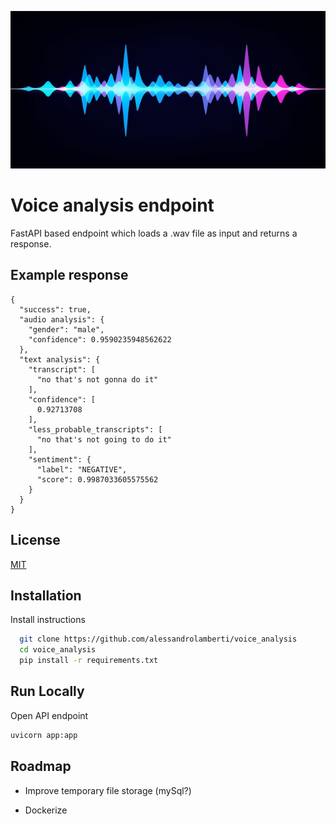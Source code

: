 ![](assets/waveform.jpg)

# Voice analysis endpoint

FastAPI based endpoint which loads a .wav file as input and returns a response.

## Example response
```
{
  "success": true,
  "audio analysis": {
    "gender": "male",
    "confidence": 0.9590235948562622
  },
  "text analysis": {
    "transcript": [
      "no that's not gonna do it"
    ],
    "confidence": [
      0.92713708
    ],
    "less_probable_transcripts": [
      "no that's not going to do it"
    ],
    "sentiment": {
      "label": "NEGATIVE",
      "score": 0.9987033605575562
    }
  }
}
```


## License

[MIT](https://choosealicense.com/licenses/mit/)

  
## Installation

Install instructions
```bash
  git clone https://github.com/alessandrolamberti/voice_analysis
  cd voice_analysis
  pip install -r requirements.txt
```


    
## Run Locally

Open API endpoint
```bash
uvicorn app:app
```

  
## Roadmap

- Improve temporary file storage (mySql?)

- Dockerize